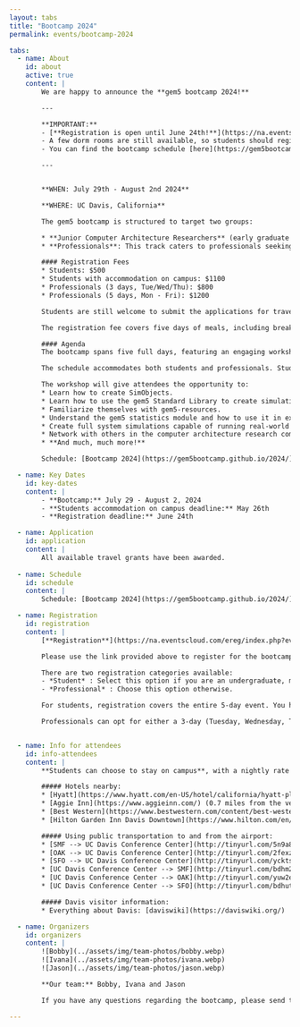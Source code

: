 ```yaml
---
layout: tabs
title: "Bootcamp 2024"
permalink: events/bootcamp-2024

tabs:
  - name: About
    id: about
    active: true
    content: |
        We are happy to announce the **gem5 bootcamp 2024!**

        ---

        **IMPORTANT:**
        - [**Registration is open until June 24th!**](https://na.eventscloud.com/ereg/index.php?eventid=799532&) Please note that spaces are limited.
        - A few dorm rooms are still available, so students should register and book as soon as possible to guarantee availability.
        - You can find the bootcamp schedule [here](https://gem5bootcamp.github.io/2024/).

        ---


        **WHEN: July 29th - August 2nd 2024**

        **WHERE: UC Davis, California**

        The gem5 bootcamp is structured to target two groups:

        * **Junior Computer Architecture Researchers** (early graduate students): The primary goal is to equip junior researchers with essential skills to seamlessly integrate gem5 into their projects. This comprehensive **5-day** bootcamp covers a spectrum of topics, starting from foundational aspects such as setting up system simulations. It then progresses to more advanced topics including the creation of customized components, understanding gem5 statistics, and culminating in hands-on experience with running and modifying simulations that closely emulate real-world systems.
        * **Professionals**: This track caters to professionals seeking proficiency in gem5, with a specific emphasis on development aspects. The tailored **3-day** bootcamp provides a focused introduction, ensuring that professionals acquire the necessary skills to leverage gem5 effectively in their work.

        #### Registration Fees
        * Students: $500
        * Students with accommodation on campus: $1100
        * Professionals (3 days, Tue/Wed/Thu): $800
        * Professionals (5 days, Mon - Fri): $1200

        Students are still welcome to submit the applications for travel grants.

        The registration fee covers five days of meals, including breakfast, lunch, and an afternoon snack. Additionally, participants will enjoy a reception dinner and a fun evening event, each scheduled on separate days. Students have the option of discounted accommodation on campus.

        #### Agenda
        The bootcamp spans five full days, featuring an engaging workshop focused on learning gem5. The workshop is designed to be inclusive, **assuming no prior experience with gem5**. The goal is to equip participants with a strong foundation in gem5 for conducting advanced research in computer architecture.

        The schedule accommodates both students and professionals. Students are encouraged to participate for the entire five days, while professionals are targeted for a three-day attendance from Tuesday to Thursday. The first day (Monday) is dedicated to introducing gem5 to students and familiarizing them with the environment. Days 2 through 4 cover more advanced aspects of gem5 development. The final day (Friday) focuses on practical exercises, including writing tests and contributing to gem5.

        The workshop will give attendees the opportunity to:
        * Learn how to create SimObjects.
        * Learn how to use the gem5 Standard Library to create simulations.
        * Familiarize themselves with gem5-resources.
        * Understand the gem5 statistics module and how to use it in experiments.
        * Create full system simulations capable of running real-world operating systems and software benchmarks.
        * Network with others in the computer architecture research community.
        * **And much, much more!**

        Schedule: [Bootcamp 2024](https://gem5bootcamp.github.io/2024/)

  - name: Key Dates
    id: key-dates
    content: |
        - **Bootcamp:** July 29 - August 2, 2024
        - **Students accommodation on campus deadline:** May 26th
        - **Registration deadline:** June 24th

  - name: Application
    id: application
    content: |
        All available travel grants have been awarded.
        
  - name: Schedule
    id: schedule
    content: |
        Schedule: [Bootcamp 2024](https://gem5bootcamp.github.io/2024/)

  - name: Registration
    id: registration
    content: |
        [**Registration**](https://na.eventscloud.com/ereg/index.php?eventid=799532&) **is open!**

        Please use the link provided above to register for the bootcamp.

        There are two registration categories available:
        - *Student* : Select this option if you are an undergraduate, master's, PhD, or postdoc student.
        - *Professional* : Choose this option otherwise.

        For students, registration covers the entire 5-day event. You have the choice to stay in student dorms on campus. A few dorm rooms are still available, so students should register and book as soon as possible to guarantee availability.

        Professionals can opt for either a 3-day (Tuesday, Wednesday, Thursday) or 5-day (Monday - Friday) event. We recommend the 5-day option for those completely new to gem5; otherwise, the 3-day option may be more suitable. If you're unsure, please don't hesitate to reach out to us.


  - name: Info for attendees
    id: info-attendees
    content: |
        **Students can choose to stay on campus**, with a nightly rate of around $100 for a single room. This option can be selected during the registration process.

        ##### Hotels nearby:
        * [Hyatt](https://www.hyatt.com/en-US/hotel/california/hyatt-place-uc-davis/smfzu) (0.1 miles from the venue)
        * [Aggie Inn](https://www.aggieinn.com/) (0.7 miles from the venue)
        * [Best Western](https://www.bestwestern.com/content/best-western/en_US/booking-path/hotel-details.05363.html) (0.7 miles from the venue)
        * [Hilton Garden Inn Davis Downtown](https://www.hilton.com/en/hotels/smfdagi-hilton-garden-inn-davis-downtown/) (1 mile from the venue)

        ##### Using public transportation to and from the airport:
        * [SMF --> UC Davis Conference Center](http://tinyurl.com/5n9a8zwr)
        * [OAK --> UC Davis Conference Center](http://tinyurl.com/2fexzwc8)
        * [SFO --> UC Davis Conference Center](http://tinyurl.com/ycktsynw)
        * [UC Davis Conference Center --> SMF](http://tinyurl.com/bdhm2svj)
        * [UC Davis Conference Center --> OAK](http://tinyurl.com/yuw2e9yv)
        * [UC Davis Conference Center --> SFO](http://tinyurl.com/bdhutauy)

        ##### Davis visitor information:
        * Everything about Davis: [daviswiki](https://daviswiki.org/)

  - name: Organizers
    id: organizers
    content: |
        ![Bobby](../assets/img/team-photos/bobby.webp)
        ![Ivana](../assets/img/team-photos/ivana.webp)
        ![Jason](../assets/img/team-photos/jason.webp)

        **Our team:** Bobby, Ivana and Jason

        If you have any questions regarding the bootcamp, please send them to: imitrovic@ucdavis.edu

---
```

